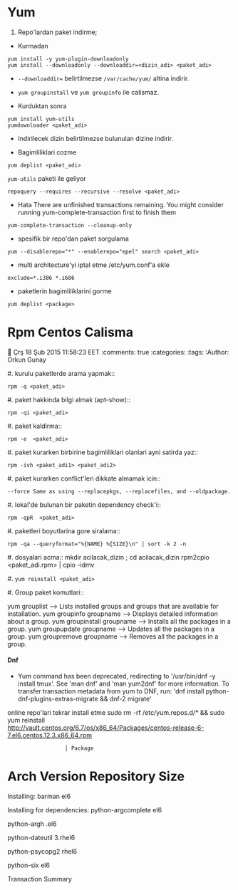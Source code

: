 Yum
===

1. Repo'lardan paket indirme;

* Kurmadan
```
yum install -y yum-plugin-downloadonly
yum install --downloadonly --downloaddir=<dizin_adi> <paket_adi>
```

* `--downloaddir=` belirtilmezse `/var/cache/yum/` altina indirir.
* `yum groupinstall` ve `yum groupinfo` ile calismaz.

*  Kurduktan sonra
```
yum install yum-utils
yumdownloader <paket_adi>
```

* Indirilecek dizin belirtilmezse bulunulan dizine indirir.
        
* Bagimliliklari cozme
```
yum deplist <paket_adi>
```

`yum-utils` paketi ile geliyor
```
repoquery --requires --recursive --resolve <paket_adi>
```

* Hata
There are unfinished transactions remaining. You might consider running
yum-complete-transaction first to finish them
```
yum-complete-transaction --cleanup-only
```

* spesifik bir repo'dan paket sorgulama
```
yum --disablerepo="*" --enablerepo="epel" search <paket_adi>
```

* multi architecture'yi iptal etme /etc/yum.conf'a ekle
```
exclude=*.i386 *.i686
```

* paketlerin bagimliliklarini gorme
```
yum deplist <package>
```

Rpm Centos Calisma
=================

:date: Çrş 18 Şub 2015 11:58:23 EET
:comments: true
:categories: 
:tags: 
:Author: Orkun Gunay


#. kurulu paketlerde arama yapmak::

    rpm -q <paket_adi>

#. paket hakkinda bilgi almak (apt-show)::

    rpm -qi <paket_adi>

#. paket kaldirma::

    rpm -e  <paket_adi>

#. paket kurarken birbirine bagimliliklari olanlari ayni satirda yaz::

    rpm -ivh <paket_adi1> <paket_adi2>

#. paket kurarken conflict'leri dikkate almamak icin::

    --force Same as using --replacepkgs, --replacefiles, and --oldpackage.

#. lokal'de bulunan bir paketin dependency check'i::

    rpm -qpR  <paket_adi>

#. paketleri boyutlarina gore siralama::

    rpm -qa --queryformat="%{NAME} %{SIZE}\n" | sort -k 2 -n

#. dosyalari acma::
    mkdir acilacak_dizin ; cd acilacak_dizin
    rpm2cpio <paket_adi.rpm> | cpio -idmv

#. `yum reinstall <paket_adi>`

#. Group paket komutlari::

   yum grouplist --> Lists installed groups and groups that are available for installation.
   yum groupinfo groupname --> Displays detailed information about a group.
   yum groupinstall groupname  --> Installs all the packages in a group.
   yum groupupdate groupname  --> Updates all the packages in a group.
   yum groupremove groupname --> Removes all the packages in a group.

#### Dnf 

*  Yum command has been deprecated, redirecting to '/usr/bin/dnf -y install tmux'.
   See 'man dnf' and 'man yum2dnf' for more information.
   To transfer transaction metadata from yum to DNF, run:
   'dnf install python-dnf-plugins-extras-migrate && dnf-2 migrate'

online repo'lari tekrar install etme
sudo rm -rf /etc/yum.repos.d/\* && sudo yum reinstall \
http://vault.centos.org/6.7/os/x86_64/Packages/centos-release-6-7.el6.centos.12.3.x86_64.rpm

                      │ Package
Arch                                    Version
Repository                               Size
===============================================================================================================================================================================================
Installing:
 barman
el6

Installing for dependencies:
 python-argcomplete
el6

 python-argh
.el6

 python-dateutil
3.rhel6

 python-psycopg2
rhel6

 python-six
el6


Transaction Summary

